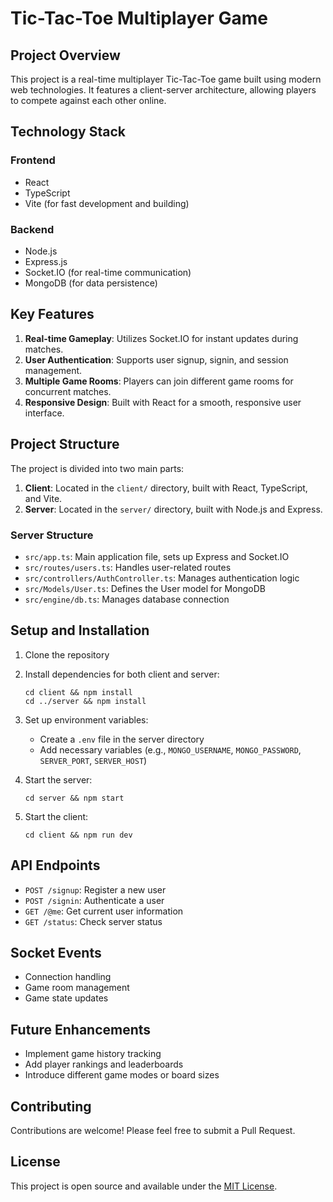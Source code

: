# Tic-Tac-Toe Multiplayer Game

## Project Overview

This project is a real-time multiplayer Tic-Tac-Toe game built using modern web technologies. It features a client-server architecture, allowing players to compete against each other online.

## Technology Stack

### Frontend
- React
- TypeScript
- Vite (for fast development and building)

### Backend
- Node.js
- Express.js
- Socket.IO (for real-time communication)
- MongoDB (for data persistence)

## Key Features

1. **Real-time Gameplay**: Utilizes Socket.IO for instant updates during matches.
2. **User Authentication**: Supports user signup, signin, and session management.
3. **Multiple Game Rooms**: Players can join different game rooms for concurrent matches.
4. **Responsive Design**: Built with React for a smooth, responsive user interface.

## Project Structure

The project is divided into two main parts:

1. **Client**: Located in the `client/` directory, built with React, TypeScript, and Vite.
2. **Server**: Located in the `server/` directory, built with Node.js and Express.

### Server Structure
- `src/app.ts`: Main application file, sets up Express and Socket.IO
- `src/routes/users.ts`: Handles user-related routes
- `src/controllers/AuthController.ts`: Manages authentication logic
- `src/Models/User.ts`: Defines the User model for MongoDB
- `src/engine/db.ts`: Manages database connection

## Setup and Installation

1. Clone the repository
2. Install dependencies for both client and server:
   ```
   cd client && npm install
   cd ../server && npm install
   ```
3. Set up environment variables:
   - Create a `.env` file in the server directory
   - Add necessary variables (e.g., `MONGO_USERNAME`, `MONGO_PASSWORD`, `SERVER_PORT`, `SERVER_HOST`)

4. Start the server:
   ```
   cd server && npm start
   ```
5. Start the client:
   ```
   cd client && npm run dev
   ```

## API Endpoints

- `POST /signup`: Register a new user
- `POST /signin`: Authenticate a user
- `GET /@me`: Get current user information
- `GET /status`: Check server status

## Socket Events

- Connection handling
- Game room management
- Game state updates

## Future Enhancements

- Implement game history tracking
- Add player rankings and leaderboards
- Introduce different game modes or board sizes

## Contributing

Contributions are welcome! Please feel free to submit a Pull Request.

## License

This project is open source and available under the [MIT License](LICENSE).



